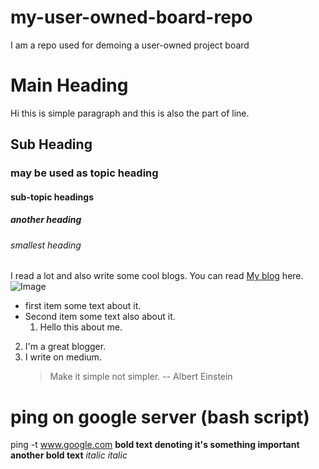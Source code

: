 # my-user-owned-board-repo

I am a repo used for demoing a user-owned project board

# Main Heading

Hi this is simple paragraph
and this is also the part of line.

## Sub Heading

### may be used as topic heading

#### sub-topic headings

##### another heading

###### smallest heading

I read a lot and also write some cool blogs. You can read [My blog](https://medium.com/itsjzt) here.
![Image](https://example.com/my-awesome-pic.png)

- first item
  some text about it.
- Second item
  some text also about it.
  1. Hello this about me.

2. I'm a great blogger.
3. I write on medium.
   > Make it simple not simpler. -- Albert Einstein

# ping on google server (bash script)

ping -t www.google.com
**bold text denoting it's something important**
**another bold text**
_italic_
_italic_
